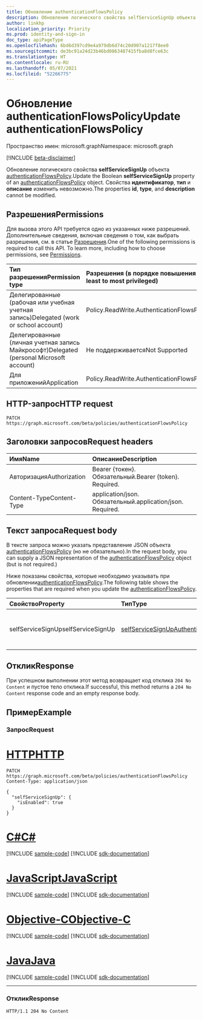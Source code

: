 ```yaml
---
title: Обновление authenticationFlowsPolicy
description: Обновление логического свойства selfServiceSignUp объекта authenticationFlowsPolicy.
author: linkhp
localization_priority: Priority
ms.prod: identity-and-sign-in
doc_type: apiPageType
ms.openlocfilehash: 6bd6d397cd9e4a979db6d74c20d907a1217f8ee0
ms.sourcegitcommit: de3bc91a24d23b46bd0863487415fba8d8fce63c
ms.translationtype: HT
ms.contentlocale: ru-RU
ms.lasthandoff: 05/07/2021
ms.locfileid: "52266775"
---
```

# <a name="update-authenticationflowspolicy"></a><span data-ttu-id="ca5df-103">Обновление authenticationFlowsPolicy</span><span class="sxs-lookup"><span data-stu-id="ca5df-103">Update authenticationFlowsPolicy</span></span>

<span data-ttu-id="ca5df-104">Пространство имен: microsoft.graph</span><span class="sxs-lookup"><span data-stu-id="ca5df-104">Namespace: microsoft.graph</span></span>

[!INCLUDE [beta-disclaimer](../../includes/beta-disclaimer.md)]

<span data-ttu-id="ca5df-105">Обновление логического свойства **selfServiceSignUp** объекта [authenticationFlowsPolicy](../resources/authenticationflowspolicy.md).</span><span class="sxs-lookup"><span data-stu-id="ca5df-105">Update the Boolean **selfServiceSignUp** property of an [authenticationFlowsPolicy](../resources/authenticationflowspolicy.md) object.</span></span> <span data-ttu-id="ca5df-106">Свойства **идентификатор**, **тип** и **описание** изменить невозможно.</span><span class="sxs-lookup"><span data-stu-id="ca5df-106">The properties **id**, **type**, and **description** cannot be modified.</span></span>

## <a name="permissions"></a><span data-ttu-id="ca5df-107">Разрешения</span><span class="sxs-lookup"><span data-stu-id="ca5df-107">Permissions</span></span>
<span data-ttu-id="ca5df-p102">Для вызова этого API требуется одно из указанных ниже разрешений. Дополнительные сведения, включая сведения о том, как выбрать разрешения, см. в статье [Разрешения](/graph/permissions-reference).</span><span class="sxs-lookup"><span data-stu-id="ca5df-p102">One of the following permissions is required to call this API. To learn more, including how to choose permissions, see [Permissions](/graph/permissions-reference).</span></span>

|<span data-ttu-id="ca5df-110">Тип разрешения</span><span class="sxs-lookup"><span data-stu-id="ca5df-110">Permission type</span></span>|<span data-ttu-id="ca5df-111">Разрешения (в порядке повышения привилегий)</span><span class="sxs-lookup"><span data-stu-id="ca5df-111">Permissions (from least to most privileged)</span></span>|
|:---|:---|
|<span data-ttu-id="ca5df-112">Делегированные (рабочая или учебная учетная запись)</span><span class="sxs-lookup"><span data-stu-id="ca5df-112">Delegated (work or school account)</span></span>|<span data-ttu-id="ca5df-113">Policy.ReadWrite.AuthenticationFlows</span><span class="sxs-lookup"><span data-stu-id="ca5df-113">Policy.ReadWrite.AuthenticationFlows</span></span>|
|<span data-ttu-id="ca5df-114">Делегированные (личная учетная запись Майкрософт)</span><span class="sxs-lookup"><span data-stu-id="ca5df-114">Delegated (personal Microsoft account)</span></span>|<span data-ttu-id="ca5df-115">Не поддерживается</span><span class="sxs-lookup"><span data-stu-id="ca5df-115">Not Supported</span></span>|
|<span data-ttu-id="ca5df-116">Для приложений</span><span class="sxs-lookup"><span data-stu-id="ca5df-116">Application</span></span>|<span data-ttu-id="ca5df-117">Policy.ReadWrite.AuthenticationFlows</span><span class="sxs-lookup"><span data-stu-id="ca5df-117">Policy.ReadWrite.AuthenticationFlows</span></span>|

## <a name="http-request"></a><span data-ttu-id="ca5df-118">HTTP-запрос</span><span class="sxs-lookup"><span data-stu-id="ca5df-118">HTTP request</span></span>

<!-- {
  "blockType": "ignored"
}
-->
``` http
PATCH https://graph.microsoft.com/beta/policies/authenticationFlowsPolicy
```

## <a name="request-headers"></a><span data-ttu-id="ca5df-119">Заголовки запросов</span><span class="sxs-lookup"><span data-stu-id="ca5df-119">Request headers</span></span>
|<span data-ttu-id="ca5df-120">Имя</span><span class="sxs-lookup"><span data-stu-id="ca5df-120">Name</span></span>|<span data-ttu-id="ca5df-121">Описание</span><span class="sxs-lookup"><span data-stu-id="ca5df-121">Description</span></span>|
|:---|:---|
|<span data-ttu-id="ca5df-122">Авторизация</span><span class="sxs-lookup"><span data-stu-id="ca5df-122">Authorization</span></span>|<span data-ttu-id="ca5df-p103">Bearer {токен}. Обязательный.</span><span class="sxs-lookup"><span data-stu-id="ca5df-p103">Bearer {token}. Required.</span></span>|
|<span data-ttu-id="ca5df-125">Content-Type</span><span class="sxs-lookup"><span data-stu-id="ca5df-125">Content-Type</span></span>|<span data-ttu-id="ca5df-p104">application/json. Обязательный.</span><span class="sxs-lookup"><span data-stu-id="ca5df-p104">application/json. Required.</span></span>|

## <a name="request-body"></a><span data-ttu-id="ca5df-128">Текст запроса</span><span class="sxs-lookup"><span data-stu-id="ca5df-128">Request body</span></span>
<span data-ttu-id="ca5df-129">В тексте запроса можно указать представление JSON объекта [authenticationFlowsPolicy](../resources/authenticationflowspolicy.md) (но не обязательно).</span><span class="sxs-lookup"><span data-stu-id="ca5df-129">In the request body, you can supply a JSON representation of the [authenticationFlowsPolicy](../resources/authenticationflowspolicy.md) object (but is not required.)</span></span>

<span data-ttu-id="ca5df-130">Ниже показаны свойства, которые необходимо указывать при обновлении[authenticationFlowsPolicy](../resources/authenticationflowspolicy.md).</span><span class="sxs-lookup"><span data-stu-id="ca5df-130">The following table shows the properties that are required when you update the [authenticationFlowsPolicy](../resources/authenticationflowspolicy.md).</span></span>

|<span data-ttu-id="ca5df-131">Свойство</span><span class="sxs-lookup"><span data-stu-id="ca5df-131">Property</span></span>|<span data-ttu-id="ca5df-132">Тип</span><span class="sxs-lookup"><span data-stu-id="ca5df-132">Type</span></span>|<span data-ttu-id="ca5df-133">Описание</span><span class="sxs-lookup"><span data-stu-id="ca5df-133">Description</span></span>|
|:---|:---|:---|
|<span data-ttu-id="ca5df-134">selfServiceSignUp</span><span class="sxs-lookup"><span data-stu-id="ca5df-134">selfServiceSignUp</span></span>|[<span data-ttu-id="ca5df-135">selfServiceSignUpAuthenticationFlowConfiguration</span><span class="sxs-lookup"><span data-stu-id="ca5df-135">selfServiceSignUpAuthenticationFlowConfiguration</span></span>](../resources/selfservicesignupauthenticationflowconfiguration.md)|<span data-ttu-id="ca5df-136">Самостоятельная конфигурация регистрации.</span><span class="sxs-lookup"><span data-stu-id="ca5df-136">Self-service sign-up configuration.</span></span>|

## <a name="response"></a><span data-ttu-id="ca5df-137">Отклик</span><span class="sxs-lookup"><span data-stu-id="ca5df-137">Response</span></span>

<span data-ttu-id="ca5df-138">При успешном выполнении этот метод возвращает код отклика `204 No Content` и пустое тело отклика.</span><span class="sxs-lookup"><span data-stu-id="ca5df-138">If successful, this method returns a `204 No Content` response code and an empty response body.</span></span>

## <a name="example"></a><span data-ttu-id="ca5df-139">Пример</span><span class="sxs-lookup"><span data-stu-id="ca5df-139">Example</span></span>

### <a name="request"></a><span data-ttu-id="ca5df-140">Запрос</span><span class="sxs-lookup"><span data-stu-id="ca5df-140">Request</span></span>

# <a name="http"></a>[<span data-ttu-id="ca5df-141">HTTP</span><span class="sxs-lookup"><span data-stu-id="ca5df-141">HTTP</span></span>](#tab/http)
<!-- {
  "blockType": "request",
  "name": "update_authenticationflowspolicy"
}
-->
```http
PATCH https://graph.microsoft.com/beta/policies/authenticationFlowsPolicy
Content-Type: application/json

{
  "selfServiceSignUp": {
    "isEnabled": true
  }
}
```
# <a name="c"></a>[<span data-ttu-id="ca5df-142">C#</span><span class="sxs-lookup"><span data-stu-id="ca5df-142">C#</span></span>](#tab/csharp)
[!INCLUDE [sample-code](../includes/snippets/csharp/update-authenticationflowspolicy-csharp-snippets.md)]
[!INCLUDE [sdk-documentation](../includes/snippets/snippets-sdk-documentation-link.md)]

# <a name="javascript"></a>[<span data-ttu-id="ca5df-143">JavaScript</span><span class="sxs-lookup"><span data-stu-id="ca5df-143">JavaScript</span></span>](#tab/javascript)
[!INCLUDE [sample-code](../includes/snippets/javascript/update-authenticationflowspolicy-javascript-snippets.md)]
[!INCLUDE [sdk-documentation](../includes/snippets/snippets-sdk-documentation-link.md)]

# <a name="objective-c"></a>[<span data-ttu-id="ca5df-144">Objective-C</span><span class="sxs-lookup"><span data-stu-id="ca5df-144">Objective-C</span></span>](#tab/objc)
[!INCLUDE [sample-code](../includes/snippets/objc/update-authenticationflowspolicy-objc-snippets.md)]
[!INCLUDE [sdk-documentation](../includes/snippets/snippets-sdk-documentation-link.md)]

# <a name="java"></a>[<span data-ttu-id="ca5df-145">Java</span><span class="sxs-lookup"><span data-stu-id="ca5df-145">Java</span></span>](#tab/java)
[!INCLUDE [sample-code](../includes/snippets/java/update-authenticationflowspolicy-java-snippets.md)]
[!INCLUDE [sdk-documentation](../includes/snippets/snippets-sdk-documentation-link.md)]

---


### <a name="response"></a><span data-ttu-id="ca5df-146">Отклик</span><span class="sxs-lookup"><span data-stu-id="ca5df-146">Response</span></span>
<!-- {
  "blockType": "response",
  "truncated": true
} -->
``` http
HTTP/1.1 204 No Content
```


